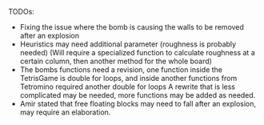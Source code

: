 TODOs:
- Fixing the issue where the bomb is causing the walls to be removed after an explosion
- Heuristics may need additional parameter (roughness is probably needed)
  (Will require a specialized function to calculate roughness at a certain column, then another method for the whole board)
- The bombs functions need a revision, one function inside the TetrisGame is double for loops, and inside another functions from Tetromino required another double for loops
  A rewrite that is less complicated may be needed, more functions may be added as needed.
- Amir stated that free floating blocks may need to fall after an explosion, may require an elaboration.
